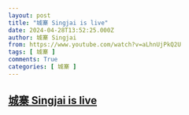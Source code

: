 ```yaml
---
layout: post
title: "城寨 Singjai is live"
date: 2024-04-28T13:52:25.000Z
author: 城寨 Singjai
from: https://www.youtube.com/watch?v=aLhnUjPkQ2U
tags: [ 城寨 ]
comments: True
categories: [ 城寨 ]
---
```

<!--1714312345000-->
[城寨 Singjai is live](https://www.youtube.com/watch?v=aLhnUjPkQ2U)
------

<div>

</div>

